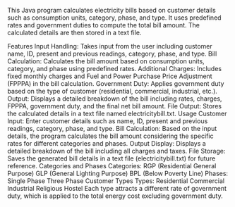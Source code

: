 This Java program calculates electricity bills based on customer details such as consumption units, category, phase, and type. It uses predefined rates and government duties to compute the total bill amount. The calculated details are then stored in a text file.

Features
Input Handling: Takes input from the user including customer name, ID, present and previous readings, category, phase, and type.
Bill Calculation: Calculates the bill amount based on consumption units, category, and phase using predefined rates.
Additional Charges: Includes fixed monthly charges and Fuel and Power Purchase Price Adjustment (FPPPA) in the bill calculation.
Government Duty: Applies government duty based on the type of customer (residential, commercial, industrial, etc.).
Output: Displays a detailed breakdown of the bill including rates, charges, FPPPA, government duty, and the final net bill amount.
File Output: Stores the calculated details in a text file named electricitybill.txt.
Usage
Customer Input:
Enter customer details such as name, ID, present and previous readings, category, phase, and type.
Bill Calculation:
Based on the input details, the program calculates the bill amount considering the specific rates for different categories and phases.
Output Display:
Displays a detailed breakdown of the bill including all charges and taxes.
File Storage:
Saves the generated bill details in a text file (electricitybill.txt) for future reference.
Categories and Phases
Categories:
RGP (Residential General Purpose)
GLP (General Lighting Purpose)
BPL (Below Poverty Line)
Phases:
Single Phase
Three Phase
Customer Types
Types:
Residential
Commercial
Industrial
Religious
Hostel
Each type attracts a different rate of government duty, which is applied to the total energy cost excluding government duty.
